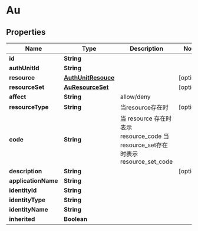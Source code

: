 

# Au


## Properties

| Name | Type | Description | Notes |
|------------ | ------------- | ------------- | -------------|
|**id** | **String** |  |  |
|**authUnitId** | **String** |  |  |
|**resource** | [**AuthUnitResouce**](AuthUnitResouce.md) |  |  [optional] |
|**resourceSet** | [**AuResourceSet**](AuResourceSet.md) |  |  [optional] |
|**affect** | **String** | allow/deny |  |
|**resourceType** | **String** | 当resource存在时 |  [optional] |
|**code** | **String** | 当 resource 存在时表示 resource_code  当  resource_set存在时表示 resource_set_code |  |
|**description** | **String** |  |  [optional] |
|**applicationName** | **String** |  |  |
|**identityId** | **String** |  |  |
|**identityType** | **String** |  |  |
|**identityName** | **String** |  |  |
|**inherited** | **Boolean** |  |  |




